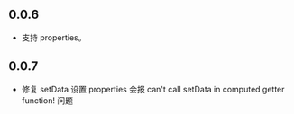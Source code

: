 ## 0.0.6

* 支持 properties。

## 0.0.7

* 修复 setData 设置 properties 会报 can't call setData in computed getter function! 问题
